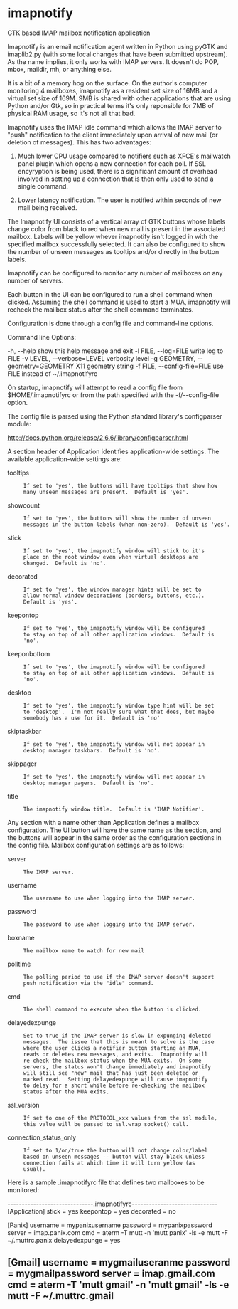 imapnotify
==========

GTK based IMAP mailbox notification application

Imapnotify is an email notification agent written in Python using
pyGTK and imaplib2.py (with some local changes that have been
submitted upstream).  As the name implies, it only works with IMAP
servers.  It doesn't do POP, mbox, maildir, mh, or anything else.

It is a bit of a memory hog on the surface.  On the author's computer
monitoring 4 mailboxes, imapnotify as a resident set size of 16MB and
a virtual set size of 169M.  9MB is shared with other applications
that are using Python and/or Gtk, so in practical terms it's only
reponsible for 7MB of physical RAM usage, so it's not all that bad.

Imapnotify uses the IMAP idle command which allows the IMAP server to
"push" notification to the client immediately upon arrival of new mail
(or deletion of messages).  This has two advantages:

  1) Much lower CPU usage compared to notifiers such as XFCE's
     mailwatch panel plugin which opens a new connection for each
     poll.  If SSL encyryption is being used, there is a significant
     amount of overhead involved in setting up a connection that is
     then only used to send a single command.

  2) Lower latency notification.  The user is notified within seconds
     of new mail being received.

The Imapnotify UI consists of a vertical array of GTK buttons whose
labels change color from black to red when new mail is present in the
associated mailbox.  Labels will be yellow whever imapnotify isn't
logged in with the specified mailbox successfully selected.  It can
also be configured to show the number of unseen messages as tooltips
and/or directly in the button labels.

Imapnotify can be configured to monitor any number of mailboxes on any
number of servers.

Each button in the UI can be configured to run a shell command when
clicked.  Assuming the shell command is used to start a MUA,
imapnotify will recheck the mailbox status after the shell command
terminates.

Configuration is done through a config file and command-line options.

Command line Options:

  -h, --help                          show this help message and exit
  -l FILE, --log=FILE                 write log to FILE
  -v LEVEL, --verbose=LEVEL           verbosity level
  -g GEOMETRY, --geometry=GEOMETRY    X11 geometry string
  -f FILE, --config-file=FILE         use FILE instead of ~/.imapnotifyrc

On startup, imapnotify will attempt to read a config file from
$HOME/.imapnotifyrc or from the path specified with the
-f/--config-file option.

The config file is parsed using the Python standard library's
configparser module:

 http://docs.python.org/release/2.6.6/library/configparser.html

A section header of Application identifies application-wide
settings.  The available application-wide settings are:

   tooltips

         If set to 'yes', the buttons will have tooltips that show how
         many unseen messages are present.  Default is 'yes'.

   showcount

         If set to 'yes', the buttons will show the number of unseen
         messages in the button labels (when non-zero).  Default is 'yes'.

   stick         

         If set to 'yes', the imapnotify window will stick to it's
         place on the root window even when virtual desktops are
         changed.  Default is 'no'.

   decorated

         If set to 'yes', the window manager hints will be set to
         allow normal window decorations (borders, buttons, etc.).
         Default is 'yes'.

   keepontop

         If set to 'yes', the imapnotify window will be configured
         to stay on top of all other application windows.  Default is
         'no'.

   keeponbottom

         If set to 'yes', the imapnotify window will be configured
         to stay on top of all other application windows.  Default is
         'no'.

   desktop
 
         If set to 'yes', the imapnotify window type hint will be set
         to 'desktop'.  I'm not really sure what that does, but maybe
         somebody has a use for it.  Default is 'no'

   skiptaskbar

         If set to 'yes', the imapnotify window will not appear in
         desktop manager taskbars.  Default is 'no'.

   skippager

         If set to 'yes', the imapnotify window will not appear in
         desktop manager pagers.  Default is 'no'.

   title

         The imapnotify window title.  Default is 'IMAP Notifier'.


Any section with a name other than Application defines a mailbox
configuration.  The UI button will have the same name as the section,
and the buttons will appear in the same order as the configuration
sections in the config file. Mailbox configuration settings are as
follows:

   server

         The IMAP server.

   username

         The username to use when logging into the IMAP server.

   password

         The password to use when logging into the IMAP server.

   boxname

         The mailbox name to watch for new mail

   polltime

         The polling period to use if the IMAP server doesn't support
         push notification via the "idle" command.

   cmd

         The shell command to execute when the button is clicked.

   delayedexpunge

         Set to true if the IMAP server is slow in expunging deleted
         messages.  The issue that this is meant to solve is the case
         where the user clicks a notifier button starting an MUA,
         reads or deletes new messages, and exits.  Imapnotify will
         re-check the mailbox status when the MUA exits.  On some
         servers, the status won't change immediately and imapnotify
         will still see "new" mail that has just been deleted or
         marked read.  Setting delayedexpunge will cause imapnotify
         to delay for a short while before re-checking the mailbox
         status after the MUA exits.

   ssl_version

         If set to one of the PROTOCOL_xxx values from the ssl module,
         this value will be passed to ssl.wrap_socket() call.

   connection_status_only

         If set to 1/on/true the button will not change color/label
         based on unseen messages -- button will stay black unless
         connection fails at which time it will turn yellow (as
         usual).

Here is a sample .imapnotifyrc file that defines two mailboxes to be
monitored:

------------------------------.imapnotifyrc------------------------------
[Application]
stick = yes
keepontop = yes
decorated = no

[Panix]
username = mypanixusername
password = mypanixpassword
server = imap.panix.com
cmd = aterm -T mutt -n 'mutt panix' -ls -e mutt -F ~/.muttrc.panix
delayedexpunge = yes

[Gmail]
username = mygmailuseranme
password = mygmailpassword
server = imap.gmail.com
cmd = aterm -T 'mutt gmail' -n 'mutt gmail' -ls -e mutt -F ~/.muttrc.gmail
--------------------------------------------------------------------------

